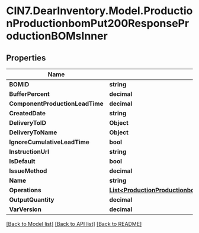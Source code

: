 # CIN7.DearInventory.Model.ProductionProductionbomPut200ResponseProductionBOMsInner

## Properties

| Name                            | Type                                                                                                                                                                  | Description | Notes      |
| ------------------------------- | --------------------------------------------------------------------------------------------------------------------------------------------------------------------- | ----------- | ---------- |
| **BOMID**                       | **string**                                                                                                                                                            |             | [optional] |
| **BufferPercent**               | **decimal**                                                                                                                                                           |             | [optional] |
| **ComponentProductionLeadTime** | **decimal**                                                                                                                                                           |             | [optional] |
| **CreatedDate**                 | **string**                                                                                                                                                            |             | [optional] |
| **DeliveryToID**                | **Object**                                                                                                                                                            |             | [optional] |
| **DeliveryToName**              | **Object**                                                                                                                                                            |             | [optional] |
| **IgnoreCumulativeLeadTime**    | **bool**                                                                                                                                                              |             | [optional] |
| **InstructionUrl**              | **string**                                                                                                                                                            |             | [optional] |
| **IsDefault**                   | **bool**                                                                                                                                                              |             | [optional] |
| **IssueMethod**                 | **decimal**                                                                                                                                                           |             | [optional] |
| **Name**                        | **string**                                                                                                                                                            |             | [optional] |
| **Operations**                  | [**List&lt;ProductionProductionbomPut200ResponseProductionBOMsInnerOperationsInner&gt;**](ProductionProductionbomPut200ResponseProductionBOMsInnerOperationsInner.md) |             | [optional] |
| **OutputQuantity**              | **decimal**                                                                                                                                                           |             | [optional] |
| **VarVersion**                  | **decimal**                                                                                                                                                           |             | [optional] |

[[Back to Model list]](../README.md#documentation-for-models) [[Back to API list]](../README.md#documentation-for-api-endpoints) [[Back to README]](../README.md)
